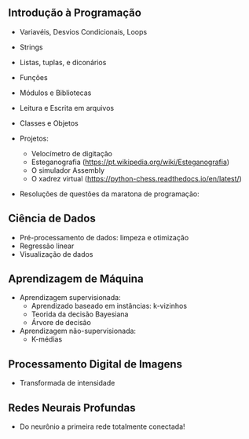 ## Introdução à Programação

- Variavéis, Desvios Condicionais, Loops
- Strings
- Listas, tuplas, e diconários
- Funções
- Módulos e Bibliotecas
- Leitura e Escrita em arquivos
- Classes e Objetos

- Projetos:
  - Velocímetro de digitação
  - Esteganografia (https://pt.wikipedia.org/wiki/Esteganografia)
  - O simulador Assembly
  - O xadrez virtual (https://python-chess.readthedocs.io/en/latest/)
- Resoluções de questões da maratona de programação:

## Ciência de Dados

- Pré-processamento de dados: limpeza e otimização
- Regressão linear
- Visualização de dados


## Aprendizagem de Máquina

- Aprendizagem supervisionada:
  - Aprendizado baseado em instâncias: k-vizinhos
  - Teorida da decisão Bayesiana
  - Árvore de decisão
- Aprendizagem não-supervisionada:
  - K-médias 

## Processamento Digital de Imagens

- Transformada de intensidade

## Redes Neurais Profundas

- Do neurônio a primeira rede totalmente conectada! 

